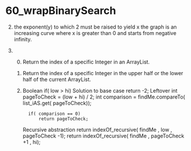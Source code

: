 # 60_wrapBinarySearch

2. the exponent(y) to which 2 must be raised to yield x
   the graph is an increasing curve where x is greater than 0 and starts from negative infinity.
   
3. 0. Return the index of a specific Integer in an ArrayList.
   1. Return the index of a specific Integer in the upper half or the lower half of the current ArrayList.
   2. Boolean if( low > hi)
      Solution to base case return -2;
      Leftover
      int pageToCheck = (low + hi) / 2;
            int comparison =
              findMe.compareTo( list_iAS.get( pageToCheck));


            if( comparison == 0)   
                return pageToCheck; 
      Recursive abstraction
      return indexOf_recursive( findMe
                                             , low
                                             , pageToCheck -1);
      return indexOf_recursive( findMe
                                            , pageToCheck +1
                                            , hi);
